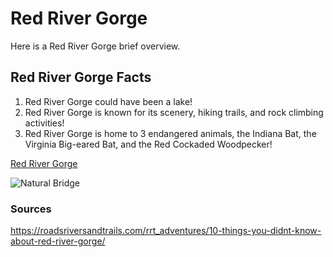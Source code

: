 <!-- Heading 1 -->
# Red River Gorge

<!-- First paragraph -->
Here is a Red River Gorge brief overview.

<!-- Heading 2 -->
## Red River Gorge Facts

<!-- Ordered list -->
1. Red River Gorge could have been a lake!
2. Red River Gorge is known for its scenery, hiking trails, and rock climbing activities!
3. Red River Gorge is home to 3 endangered animals, the Indiana Bat, the Virginia Big-eared Bat, and the Red Cockaded Woodpecker!

<!-- Link to web page -->
[Red River Gorge](https://www.redrivergorgecabinrentals.com/resort-maps/thumbnail_1_rrgcr-area-map-2016.png)

<!-- Display PNG image from a different server. Notice the exclamation mark ! -->
![Natural Bridge](https://www.outdoorproject.com/sites/default/files/styles/odp_header_adaptive/public/features/nb1.jpg?itok=S9Tpfh8N)

<!-- 
    This is a comment. The above line grabs a PNG from a URL and will display it as an image. The "Become Happy" text inside the brackets is called an Alt property and is used in case the image is corrupted or for browsers that don't display images (they exist). 
-->

<!-- Heading 3 -->
### Sources
https://roadsriversandtrails.com/rrt_adventures/10-things-you-didnt-know-about-red-river-gorge/